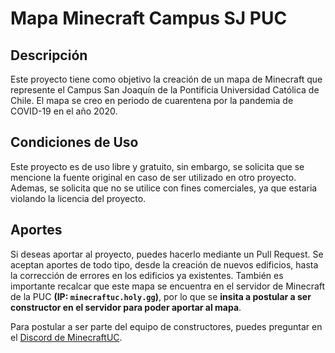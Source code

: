 # Mapa Minecraft Campus SJ PUC

## Descripción

Este proyecto tiene como objetivo la creación de un mapa de Minecraft que represente el Campus San Joaquín de la Pontificia Universidad Católica de Chile. El mapa se creo en periodo de cuarentena por la pandemia de COVID-19 en el año 2020.

## Condiciones de Uso

Este proyecto es de uso libre y gratuito, sin embargo, se solicita que se mencione la fuente original en caso de ser utilizado en otro proyecto. Ademas, se solicita que no se utilice con fines comerciales, ya que estaria violando la licencia del proyecto.

## Aportes

Si deseas aportar al proyecto, puedes hacerlo mediante un Pull Request. Se aceptan aportes de todo tipo, desde la creación de nuevos edificios, hasta la corrección de errores en los edificios ya existentes. También es importante recalcar que este mapa se encuentra en el servidor de Minecraft de la PUC **(IP: `minecraftuc.holy.gg`)**, por lo que se **insita a postular a ser constructor en el servidor para poder aportar al mapa**.

Para postular a ser parte del equipo de constructores, puedes preguntar en el [Discord de MinecraftUC](https://discord.gg/kqqPJNnN2b).
